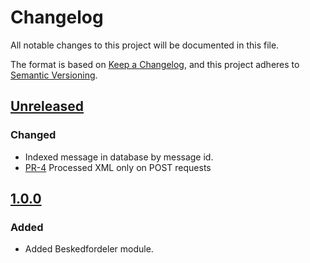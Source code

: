 <!-- markdownlint-disable MD024 -->
# Changelog

All notable changes to this project will be documented in this file.

The format is based on [Keep a Changelog](https://keepachangelog.com/en/1.0.0/),
and this project adheres to [Semantic
Versioning](https://semver.org/spec/v2.0.0.html).

## [Unreleased]

### Changed

- Indexed message in database by message id.
- [PR-4](https://github.com/itk-dev/beskedfordeler-drupal/pull/4)
  Processed XML only on POST requests

## [1.0.0]

### Added

- Added Beskedfordeler module.

[Unreleased]: https://github.com/itk-dev/beskedfordeler-drupal/compare/1.0.0...HEAD
[1.0.0]: https://github.com/itk-dev/beskedfordeler-drupal/releases/tag/1.0.0
